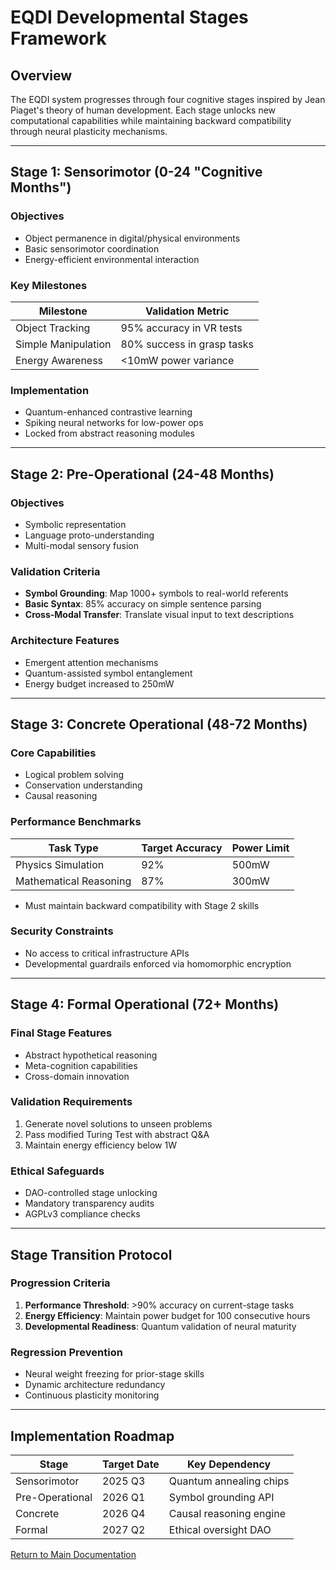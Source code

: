 # EQDI Developmental Stages Framework

## Overview
The EQDI system progresses through four cognitive stages inspired by Jean Piaget's theory of human development. Each stage unlocks new computational capabilities while maintaining backward compatibility through neural plasticity mechanisms.

---

## Stage 1: Sensorimotor (0-24 "Cognitive Months")

### Objectives
- Object permanence in digital/physical environments
- Basic sensorimotor coordination
- Energy-efficient environmental interaction

### Key Milestones
| Milestone               | Validation Metric          |
|-------------------------|----------------------------|
| Object Tracking         | 95% accuracy in VR tests   |
| Simple Manipulation     | 80% success in grasp tasks |
| Energy Awareness        | <10mW power variance       |

### Implementation
- Quantum-enhanced contrastive learning
- Spiking neural networks for low-power ops
- Locked from abstract reasoning modules

---

## Stage 2: Pre-Operational (24-48 Months)

### Objectives
- Symbolic representation
- Language proto-understanding
- Multi-modal sensory fusion

### Validation Criteria
- **Symbol Grounding**: Map 1000+ symbols to real-world referents
- **Basic Syntax**: 85% accuracy on simple sentence parsing
- **Cross-Modal Transfer**: Translate visual input to text descriptions

### Architecture Features
- Emergent attention mechanisms
- Quantum-assisted symbol entanglement
- Energy budget increased to 250mW

---

## Stage 3: Concrete Operational (48-72 Months)

### Core Capabilities
- Logical problem solving
- Conservation understanding
- Causal reasoning

### Performance Benchmarks
| Task Type               | Target Accuracy | Power Limit |
|-------------------------|-----------------|-------------|
| Physics Simulation      | 92%             | 500mW       |
| Mathematical Reasoning  | 87%             | 300mW       |
- Must maintain backward compatibility with Stage 2 skills

### Security Constraints
- No access to critical infrastructure APIs
- Developmental guardrails enforced via homomorphic encryption

---

## Stage 4: Formal Operational (72+ Months)

### Final Stage Features
- Abstract hypothetical reasoning
- Meta-cognition capabilities
- Cross-domain innovation

### Validation Requirements
1. Generate novel solutions to unseen problems
2. Pass modified Turing Test with abstract Q&A
3. Maintain energy efficiency below 1W

### Ethical Safeguards
- DAO-controlled stage unlocking
- Mandatory transparency audits
- AGPLv3 compliance checks

---

## Stage Transition Protocol

### Progression Criteria
1. **Performance Threshold**: >90% accuracy on current-stage tasks
2. **Energy Efficiency**: Maintain power budget for 100 consecutive hours
3. **Developmental Readiness**: Quantum validation of neural maturity

### Regression Prevention
- Neural weight freezing for prior-stage skills
- Dynamic architecture redundancy
- Continuous plasticity monitoring

---

## Implementation Roadmap

| Stage           | Target Date | Key Dependency          |
|-----------------|-------------|-------------------------|
| Sensorimotor    | 2025 Q3     | Quantum annealing chips |
| Pre-Operational | 2026 Q1     | Symbol grounding API    |
| Concrete        | 2026 Q4     | Causal reasoning engine |
| Formal          | 2027 Q2     | Ethical oversight DAO   |

[Return to Main Documentation](../README.md)
